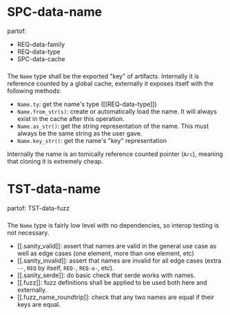 # SPC-data-name
partof:
- REQ-data-family
- REQ-data-type
- SPC-data-cache
###
The `Name` type shall be the exported "key" of artifacts.  Internally it is
reference counted by a global cache, externally it exposes itself with
the following methods:
- `Name.ty`: get the name's type ([[REQ-data-type]])
- `Name.from_str(s)`: create or automatically load the name. It will always
  exist in the cache after this operation.
- `Name.as_str()`: get the string representation of the name. This must always
  be the same string as the user gave.
- `Name.key_str()`: get the name's "key" representation

Internally the name is an tomically reference counted pointer (`Arc`), meaning
that cloning it is extremely cheap.

# TST-data-name
partof: TST-data-fuzz
###
The `Name` type is fairly low level with no dependencies, so interop testing
is not necessary.

- [[.sanity_valid]]: assert that names are valid in the general use case as well
  as edge cases (one element, more than one element, etc)
- [[.sanity_invalid]]: assert that names are invalid for all edge cases
  (extra `--`, `REQ` by itself, `REQ-`, `REQ-a-`, etc).
- [[.sanity_serde]]: do basic check that serde works with names.
- [[.fuzz]]: fuzz definitions shall be applied to be used both here and
  externally.
- [[.fuzz_name_roundtrip]]: check that any two names are equal if their keys
  are equal.
